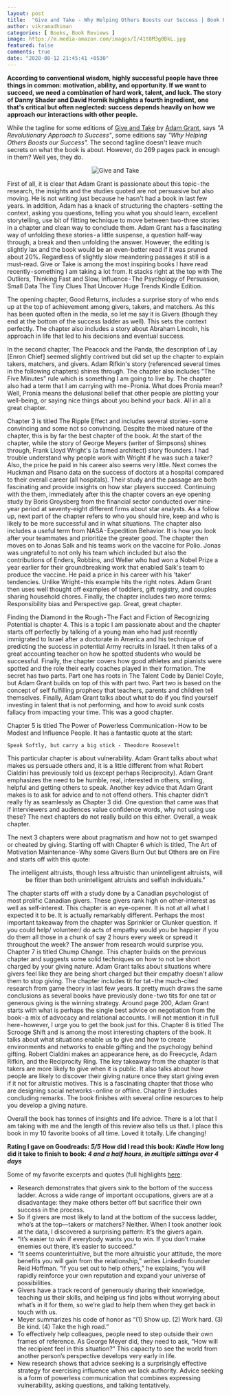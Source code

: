 ```yaml
---
layout: post
title:  "Give and Take - Why Helping Others Boosts our Success | Book Review & Summary"
author: vikramadhiman
categories: [ Books, Book Reviews ]
image: https://m.media-amazon.com/images/I/41t8M3g0BkL.jpg
featured: false
comments: true
date: "2020-08-12 21:45:41 +0530"
---
```

<strong>According to conventional wisdom, highly successful people have three things in common: motivation, ability, and opportunity. If we want to succeed, we need a combination of hard work, talent, and luck. The story of Danny Shader and David Hornik highlights a fourth ingredient, one that's critical but often neglected: success depends heavily on how we approach our interactions with other people.</strong>

While the tagline for some editions of <a href="https://www.goodreads.com/book/show/16158498-give-and-take" title="Give and Take" alt = "Give and Take">Give and Take</a> by <a href="https://www.adamgrant.net/give-and-take" title="Adam Grant" alt="Adam Grant">Adam Grant</a>, says <em>"A Revolutionary Approach to Success"</em>, some editions say <em>"Why Helping Others Boosts our Success".</em> The second tagline doesn't leave much secrets on what the book is about. However, do 269 pages pack in enough in them? Well yes, they do.

<p align="center"><img src="https://m.media-amazon.com/images/I/41t8M3g0BkL.jpg" alt="Give and Take" title="Give and Take" /></p>

First of all, it is clear that Adam Grant is passionate about this topic - the research, the insights and the studies quoted are not persuasive but also moving. He is not writing just because he hasn't had a book in last few years. In addition, Adam has a knack of structuring the chapters - setting the context, asking you questions, telling you what you should learn, excellent storytelling, use bit of flitting technique to move between two-three stories in a chapter and clean way to conclude them. Adam Grant has a fascinating way of unfolding these stories - a little suspense, a question half-way through, a break and then unfolding the answer. However, the editing is slightly lax and the book would be an even-better read if it was pruned about 20%. Regardless of slightly slow meandering passages it still is a must-read. Give or Take is among the most inspiring books I have read recently - something I am taking a lot from. It stacks right at the top with The Outliers, Thinking Fast and Slow, Influence - The Psychology of Persuasion, Small Data The Tiny Clues That Uncover Huge Trends Kindle Edition.

The opening chapter, Good Returns, includes a surprise story of who ends up at the top of achievement among givers, takers, and matchers. As this has been quoted often in the media, so let me say it is Givers (though they end at the bottom of the success ladder as well). This sets the context perfectly. The chapter also includes a story about Abraham Lincoln, his approach in life that led to his decisions and eventual success.

In the second chapter, The Peacock and the Panda, the description of Lay [Enron Chief] seemed slightly contrived but did set up the chapter to explain takers, matchers, and givers. Adam Rifkin's story (referenced several times in the following chapters) shines through. The chapter also includes "The Five Minutes" rule which is something I am going to live by. The chapter also had a term that I am carrying with me - Pronia. What does Pronia mean? Well, Pronia means the delusional belief that other people are plotting your well-being, or saying nice things about you behind your back. All in all a great chapter.

Chapter 3 is titled The Ripple Effect and includes several stories - some convincing and some not so convincing. Despite the mixed nature of the chapter, this is by far the best chapter of the book. At the start of the chapter, while the story of George Meyers (writer of Simpsons) shines through, Frank Lloyd Wright's (a famed architect) story flounders. I had trouble understand why people work with Wright if he was such a taker? Also, the price he paid in his career also seems very little. Next comes the Huckman and Pisano data on the success of doctors at a hospital compared to their overall career (all hospitals). Their study and the passage are both fascinating and provide insights on how star players succeed. Continuing with the them, immediately after this the chapter covers an eye opening study by Boris Groysberg from the financial sector conducted over nine-year period at seventy-eight different firms about star analysts. As a follow up, next part of the chapter refers to who you should hire, keep and who is likely to be more successful and in what situations. The chapter also includes a useful term from NASA - Expedition Behavior. It is how you look after your teammates and prioritize the greater good. The chapter then moves on to Jonas Salk and his teams work on the vaccine for Polio. Jonas was ungrateful to not only his team which included but also the contributions of Enders, Robbins, and Weller who had won a Nobel Prize a year earlier for their groundbreaking work that enabled Salk's team to produce the vaccine. He paid a price in his career with his 'taker' tendencies. Unlike Wright - this example hits the right notes. Adam Grant then uses well thought off examples of toddlers, gift registry, and couples sharing household chores. Finally, the chapter includes two more terms: Responsibility bias and Perspective gap. Great, great chapter.

Finding the Diamond in the Rough - The Fact and Fiction of Recognizing Potential is chapter 4. This is a topic I am passionate about and the chapter starts off perfectly by talking of a young man who had just recently immigrated to Israel after a doctorate in America and his technique of predicting the success in potential Army recruits in Israel. It then talks of a great accounting teacher on how he spotted students who would be successful. Finally, the chapter covers how good athletes and pianists were spotted and the role their early coaches played in their formation. The secret has two parts. Part one has roots in The Talent Code by Daniel Coyle, but Adam Grant builds on top of this with part two. Part two is based on the concept of self fulfilling prophecy that teachers, parents and children tell themselves. Finally, Adam Grant talks about what to do if you find yourself investing in talent that is not performing, and how to avoid sunk costs fallacy from impacting your time. This was a good chapter.

Chapter 5 is titled The Power of Powerless Communication - How to be Modest and Influence People. It has a fantastic quote at the start:
```
Speak Softly, but carry a big stick - Theodore Roosevelt
```
This particular chapter is about vulnerability. Adam Grant talks about what makes us persuade others and, it is a little different from what Robert Cialdini has previously told us (except perhaps Reciprocity). Adam Grant emphasizes the need to be humble, real, interested in others, smiling, helpful and getting others to speak. Another key advice that Adam Grant makes is to ask for advice and to not offend others. This chapter didn't really fly as seamlessly as Chapter 3 did. One question that came was that if interviewers and audiences value confidence words, why not using use these? The next chapters do not really build on this either. Overall, a weak chapter.

The next 3 chapters were about pragmatism and how not to get swamped or cheated by giving. Starting off with Chapter 6 which is titled, The Art of Motivation Maintenance - Why some Givers Burn Out but Others are on Fire and starts off with this quote:

<p align="center">The intelligent altruists, though less altruistic than unintelligent altruists, will be fitter than both unintelligent altruists and selfish individuals."</p>

The chapter starts off with a study done by a Canadian psychologist of most prolific Canadian givers. These givers rank high on other-interest as well as self-interest. This chapter is an eye-opener. It is not at all what I expected it to be. It is actually remarkably different. Perhaps the most important takeaway from the chapter was Sprinkler or Clunker question. If you could help/ volunteer/ do acts of empathy would you be happier if you do them all those in a chunk of say 2 hours every week or spread it throughout the week? The answer from research would surprise you. Chapter 7 is titled Chump Change. This chapter builds on the previous chapter and suggests some solid techniques on how to not be short charged by your giving nature. Adam Grant talks about situations where givers feel like they are being short charged but their empathy doesn't allow them to stop giving. The chapter includes tit for tat - the much-cited research from game theory in last few years. It pretty much draws the same conclusions as several books have previously done - two tits for one tat or generous giving is the winning strategy. Around page 200, Adam Grant starts with what is perhaps the single best advice on negotiation from the book - a mix of advocacy and relational accounts. I will not mention it in full here - however, I urge you to get the book just for this. Chapter 8 is titled The Scrooge Shift and is among the most interesting chapters of the book. It talks about what situations enable us to give and how to create environments and networks to enable gifting and the psychology behind gifting. Robert Cialdini makes an appearance here, as do Freecycle, Adam Rifkin, and the Reciprocity Ring. The key takeaway from the chapter is that takers are more likely to give when it is public. It also talks about how people are likely to discover their giving nature once they start giving even if it not for altruistic motives. This is a fascinating chapter that those who are designing social networks - online or offline. Chapter 9 includes concluding remarks. The book finishes with several online resources to help you develop a giving nature.

Overall the book has tonnes of insights and life advice. There is a lot that I am taking with me and the length of this review also tells us that. I place this book in my 10 favorite books of all time. Loved it totally. Life changing!

<strong>Rating I gave on Goodreads: <em>5/5</em></strong>
<strong>How did I read this book: <em>Kindle</em></strong>
<strong>How long did it take to finish to book: <em>4 and a half hours, in multiple sittings over 4 days</em></strong>
	
Some of my favorite excerpts and quotes (full highlights <a href="https://www.goodreads.com/notes/19184641-give-and-take/63027503-vikrama-dhiman?page=4&ref=bsop" alt="quotes from Give and Take" title="quotes from Give and Take">here</a>:
<ul>
	<li>Research demonstrates that givers sink to the bottom of the success ladder. Across a wide range of important occupations, givers are at a disadvantage: they make others better off but sacrifice their own success in the process.
</li>
	<li>So if givers are most likely to land at the bottom of the success ladder, who’s at the top—takers or matchers? Neither. When I took another look at the data, I discovered a surprising pattern: It’s the givers again.
</li>
	<li>“It’s easier to win if everybody wants you to win. If you don’t make enemies out there, it’s easier to succeed.”
</li>
	<li>“It seems counterintuitive, but the more altruistic your attitude, the more benefits you will gain from the relationship,” writes LinkedIn founder Reid Hoffman. “If you set out to help others,” he explains, “you will rapidly reinforce your own reputation and expand your universe of possibilities.
</li>
	<li>Givers have a track record of generously sharing their knowledge, teaching us their skills, and helping us find jobs without worrying about what’s in it for them, so we’re glad to help them when they get back in touch with us.
</li>
	<li>Meyer summarizes his code of honor as “(1) Show up. (2) Work hard. (3) Be kind. (4) Take the high road.”
</li>
	<li>To effectively help colleagues, people need to step outside their own frames of reference. As George Meyer did, they need to ask, “How will the recipient feel in this situation?” This capacity to see the world from another person’s perspective develops very early in life.
</li>
<li>New research shows that advice seeking is a surprisingly effective strategy for exercising influence when we lack authority. Advice seeking is a form of powerless communication that combines expressing vulnerability, asking questions, and talking tentatively.
</li>

</ul>

